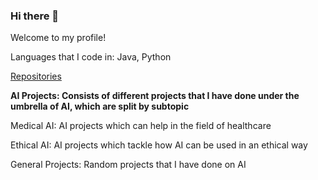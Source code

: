 ### Hi there 👋

<!--
**NealJ02/NealJ02** is a ✨ _special_ ✨ repository because its `README.md` (this file) appears on your GitHub profile.

Here are some ideas to get you started:

- 🔭 I’m currently working on ...
- 🌱 I’m currently learning ...
- 👯 I’m looking to collaborate on ...
- 🤔 I’m looking for help with ...
- 💬 Ask me about ...
- 📫 How to reach me: ...
- 😄 Pronouns: ...
- ⚡ Fun fact: ...
-->

Welcome to my profile!



Languages that I code in: Java, Python

<u>Repositories</u>

**AI Projects: Consists of different projects that I have done under the umbrella of AI, which are split by subtopic**
  
  Medical AI: AI projects which can help in the field of healthcare

  Ethical AI: AI projects which tackle how AI can be used in an ethical way
  
  General Projects: Random projects that I have done on AI

